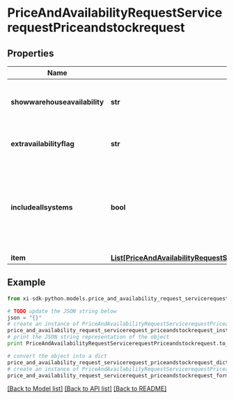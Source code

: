 # PriceAndAvailabilityRequestServicerequestPriceandstockrequest


## Properties

Name | Type | Description | Notes
------------ | ------------- | ------------- | -------------
**showwarehouseavailability** | **str** | True/false to show the availability of individual warehouses | [optional] 
**extravailabilityflag** | **str** | Y/N to show extra availability flag | [optional] 
**includeallsystems** | **bool** | Flag to indicate if the price and stock information is required for all Ingram Micro systems. | [optional] 
**item** | [**List[PriceAndAvailabilityRequestServicerequestPriceandstockrequestItemInner]**](PriceAndAvailabilityRequestServicerequestPriceandstockrequestItemInner.md) |  | [optional] 

## Example

```python
from xi-sdk-python.models.price_and_availability_request_servicerequest_priceandstockrequest import PriceAndAvailabilityRequestServicerequestPriceandstockrequest

# TODO update the JSON string below
json = "{}"
# create an instance of PriceAndAvailabilityRequestServicerequestPriceandstockrequest from a JSON string
price_and_availability_request_servicerequest_priceandstockrequest_instance = PriceAndAvailabilityRequestServicerequestPriceandstockrequest.from_json(json)
# print the JSON string representation of the object
print PriceAndAvailabilityRequestServicerequestPriceandstockrequest.to_json()

# convert the object into a dict
price_and_availability_request_servicerequest_priceandstockrequest_dict = price_and_availability_request_servicerequest_priceandstockrequest_instance.to_dict()
# create an instance of PriceAndAvailabilityRequestServicerequestPriceandstockrequest from a dict
price_and_availability_request_servicerequest_priceandstockrequest_form_dict = price_and_availability_request_servicerequest_priceandstockrequest.from_dict(price_and_availability_request_servicerequest_priceandstockrequest_dict)
```
[[Back to Model list]](../README.md#documentation-for-models) [[Back to API list]](../README.md#documentation-for-api-endpoints) [[Back to README]](../README.md)


